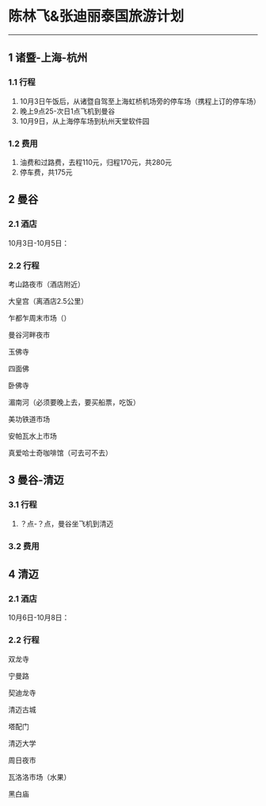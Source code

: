 # 陈林飞&张迪丽泰国旅游计划

---

## 1 诸暨-上海-杭州

### 1.1 行程

1. 10月3日午饭后，从诸暨自驾至上海虹桥机场旁的停车场（携程上订的停车场）
2. 晚上9点25-次日1点飞机到曼谷
3. 10月9日，从上海停车场到杭州天堂软件园

### 1.2 费用

1. 油费和过路费，去程110元，归程170元，共280元
2. 停车费，共175元

## 2 曼谷

### 2.1 酒店

10月3日-10月5日：

### 2.2 行程

考山路夜市（酒店附近）

大皇宫（离酒店2.5公里）

乍都乍周末市场（）

曼谷河畔夜市

玉佛寺

四面佛

卧佛寺

湄南河（必须要晚上去，要买船票，吃饭）

美功铁道市场

安帕瓦水上市场

真爱哈士奇咖啡馆（可去可不去）

## 3 曼谷-清迈

### 3.1 行程

1. ？点-？点，曼谷坐飞机到清迈

### 3.2 费用

## 4 清迈

### 2.1 酒店

10月6日-10月8日：

### 2.2 行程

双龙寺

宁曼路

契迪龙寺

清迈古城

塔配门

清迈大学

周日夜市

瓦洛洛市场（水果）

黑白庙